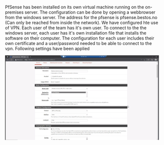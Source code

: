 PfSense has been installed on its own virtual machine running on the on-premises server.
The configuration can be done by opening a webbrowser from the windows server. The address for the pfsense is pfsense.bestos.no (Can only be reached from inside the network).
We have configured hte use of VPN. Each user of the team has it's own user. To connect to the the windows server, each user has it's own installation file that installs the software on their computer. The configuration for each user includes their own certificate and a user/password needed to be able to connect to the vpn.
Following settings have been applied

![image.png](/.attachments/image-00e1d438-61a5-4146-b741-460876dc8d7f.png)